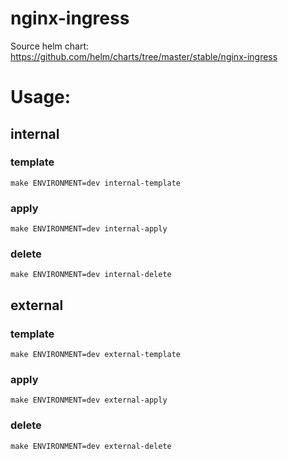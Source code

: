 nginx-ingress
===============

Source helm chart:  https://github.com/helm/charts/tree/master/stable/nginx-ingress

# Usage:

## internal

### template
```
make ENVIRONMENT=dev internal-template
```

### apply
```
make ENVIRONMENT=dev internal-apply
```

### delete
```
make ENVIRONMENT=dev internal-delete
```

## external

### template
```
make ENVIRONMENT=dev external-template
```

### apply
```
make ENVIRONMENT=dev external-apply
```

### delete
```
make ENVIRONMENT=dev external-delete
```
